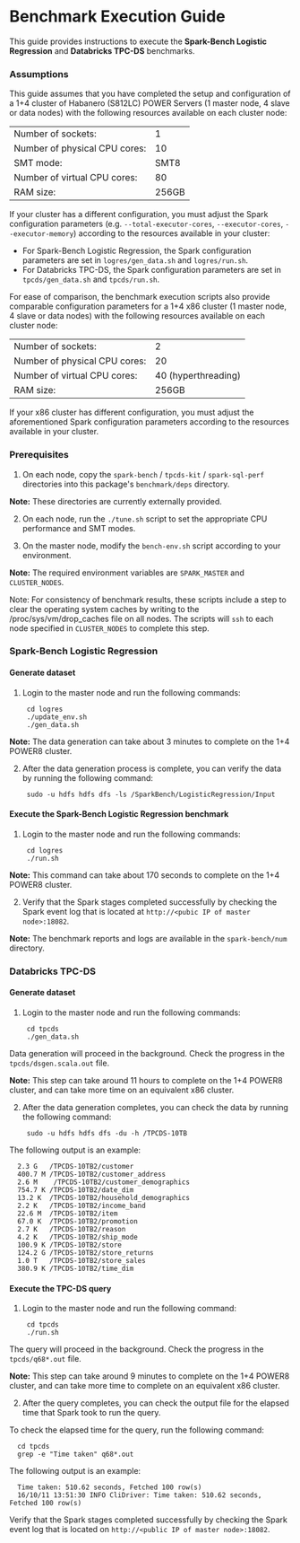 # Benchmark Execution Guide

This guide provides instructions to execute the **Spark-Bench Logistic Regression** and **Databricks TPC-DS** benchmarks.

### Assumptions

This guide assumes that you have completed the setup and configuration of a 1+4 cluster of Habanero (S812LC) POWER Servers (1 master node, 4 slave or data nodes) with the following resources available on each cluster node:

| | |
| --- | --- |
| Number of sockets: | 1 |
| Number of physical CPU cores: | 10 |
| SMT mode: | SMT8 |
| Number of virtual CPU cores: | 80 |
| RAM size: | 256GB |

If your cluster has a different configuration, you must adjust the Spark configuration parameters (e.g. `--total-executor-cores`, `--executor-cores`, `--executor-memory`) according to the resources available in your cluster:

* For Spark-Bench Logistic Regression, the Spark configuration parameters are set in `logres/gen_data.sh` and `logres/run.sh`.
* For Databricks TPC-DS, the Spark configuration parameters are set in `tpcds/gen_data.sh` and `tpcds/run.sh`.

For ease of comparison, the benchmark execution scripts also provide comparable configuration parameters for a 1+4 x86 cluster (1 master node, 4 slave or data nodes) with the following resources available on each cluster node:

| | |
| --- | --- |
| Number of sockets: | 2 |
| Number of physical CPU cores: | 20 |
| Number of virtual CPU cores: | 40 (hyperthreading) |
| RAM size: | 256GB |

If your x86 cluster has different configuration, you must adjust the aforementioned Spark configuration parameters according to the resources available in your cluster.

### Prerequisites

1. On each node, copy the `spark-bench` / `tpcds-kit` / `spark-sql-perf` directories into this package's `benchmark/deps` directory.

  **Note:** These directories are currently externally provided.

2. On each node, run the `./tune.sh` script to set the appropriate CPU performance and SMT modes.

3. On the master node, modify the `bench-env.sh` script according to your environment.

  **Note:** The required environment variables are `SPARK_MASTER` and `CLUSTER_NODES`.

Note:  For consistency of benchmark results, these scripts include a step to clear the operating system caches by writing to the /proc/sys/vm/drop_caches file on all nodes.  The scripts will `ssh` to each node specified in `CLUSTER_NODES` to complete this step.

### Spark-Bench Logistic Regression
 
#### Generate dataset
 
1. Login to the master node and run the following commands: 

        cd logres
        ./update_env.sh
        ./gen_data.sh
 
  **Note:** The data generation can take about 3 minutes to complete on the 1+4 POWER8 cluster. 
 
2. After the data generation process is complete, you can verify the data by running the following command:

        sudo -u hdfs hdfs dfs -ls /SparkBench/LogisticRegression/Input

#### Execute the Spark-Bench Logistic Regression benchmark
 
1. Login to the master node and run the following commands: 

        cd logres
        ./run.sh
 
  **Note:** This command can take about 170 seconds to complete on the 1+4 POWER8 cluster. 
 
2. Verify that the Spark stages completed successfully by checking the Spark event log that is located at `http://<pubic IP of master node>:18082`. 
 
  **Note:** The benchmark reports and logs are available in the `spark-bench/num` directory. 
 

 
### Databricks TPC-DS
 
#### Generate dataset
 
1. Login to the master node and run the following commands: 
 
        cd tpcds
        ./gen_data.sh
 
  Data generation will proceed in the background.  Check the progress in the `tpcds/dsgen.scala.out` file.
 
  **Note:** This step can take around 11 hours to complete on the 1+4  POWER8 cluster, and can take more time on an equivalent x86 cluster. 
 
2. After the data generation completes, you can check the data by running the following command:
 
        sudo -u hdfs hdfs dfs -du -h /TPCDS-10TB
 
  The following output is an example: 

      2.3 G   /TPCDS-10TB2/customer
      400.7 M /TPCDS-10TB2/customer_address
      2.6 M    /TPCDS-10TB2/customer_demographics
      754.7 K /TPCDS-10TB2/date_dim
      13.2 K  /TPCDS-10TB2/household_demographics
      2.2 K   /TPCDS-10TB2/income_band
      22.6 M  /TPCDS-10TB2/item
      67.0 K  /TPCDS-10TB2/promotion
      2.7 K   /TPCDS-10TB2/reason
      4.2 K   /TPCDS-10TB2/ship_mode
      100.9 K /TPCDS-10TB2/store
      124.2 G /TPCDS-10TB2/store_returns
      1.0 T   /TPCDS-10TB2/store_sales
      380.9 K /TPCDS-10TB2/time_dim
 
#### Execute the TPC-DS query
 
1. Login to the master node and run the following command: 

        cd tpcds
        ./run.sh
 
  The query will proceed in the background.  Check the progress in the `tpcds/q68*.out` file.
 
  **Note:** This step can take around 9 minutes to complete on the 1+4  POWER8 cluster, and can take more time to complete on an equivalent x86 cluster. 
 
2. After the query completes, you can check the output file for the elapsed time that Spark took to run the query.
 
  To check the elapsed time for the query, run the following command:

      cd tpcds
      grep -e "Time taken" q68*.out

  The following output is an example:

      Time taken: 510.62 seconds, Fetched 100 row(s)
      16/10/11 13:51:30 INFO CliDriver: Time taken: 510.62 seconds, Fetched 100 row(s)
 
  Verify that the Spark stages completed successfully by checking the Spark event log that is located on `http://<public IP of master node>:18082`.
